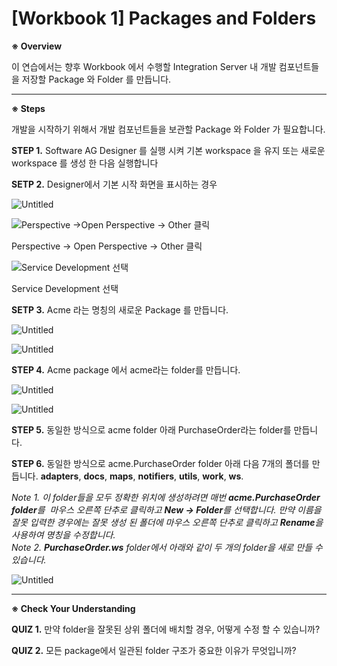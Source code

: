 # [Workbook 1] Packages and Folders

**※ Overview**

이 연습에서는 향후 Workbook 에서 수행할 Integration Server 내 개발 컴포넌트들을 저장할 Package 와 Folder 를 만듭니다.

---

**※ Steps**


개발을 시작하기 위해서 개발 컴포넌트들을 보관할 Package 와 Folder 가 필요합니다.

**STEP 1.** Software AG Designer 를 실행 시켜 기본 workspace 을 유지 또는 새로운 workspace 를 생성 한 다음 실행합니다

**SETP 2.** Designer에서 기본 시작 화면을 표시하는 경우


![Untitled](%5BWorkbook%201%5D%20Packages%20and%20Folders%20a9de6bc1f42049a79e829dda34f176e7/Untitled.png)

![Perspective →Open Perspective → Other 클릭](%5BWorkbook%201%5D%20Packages%20and%20Folders%20a9de6bc1f42049a79e829dda34f176e7/Untitled%201.png)

Perspective → Open Perspective → Other 클릭




![Service Development 선택](%5BWorkbook%201%5D%20Packages%20and%20Folders%20a9de6bc1f42049a79e829dda34f176e7/Untitled%202.png)

Service Development 선택




**SETP 3.** Acme 라는 명칭의 새로운 Package 를 만듭니다.

![Untitled](%5BWorkbook%201%5D%20Packages%20and%20Folders%20a9de6bc1f42049a79e829dda34f176e7/Untitled%203.png)

![Untitled](%5BWorkbook%201%5D%20Packages%20and%20Folders%20a9de6bc1f42049a79e829dda34f176e7/Untitled%204.png)




**STEP 4.** Acme package 에서 acme라는 folder를 만듭니다.

![Untitled](%5BWorkbook%201%5D%20Packages%20and%20Folders%20a9de6bc1f42049a79e829dda34f176e7/Untitled%205.png)

![Untitled](%5BWorkbook%201%5D%20Packages%20and%20Folders%20a9de6bc1f42049a79e829dda34f176e7/Untitled%206.png)




**STEP 5.** 동일한 방식으로 acme folder 아래 PurchaseOrder라는 folder를 만듭니다.



**STEP 6.** 동일한 방식으로 acme.PurchaseOrder folder 아래 다음 7개의 폴더를 만듭니다.
   **adapters**, **docs**, **maps**, **notifiers**, **utils**, **work**, **ws**.


*Note 1. 이 folder들을 모두 정확한 위치에 생성하려면 매번 **acme.PurchaseOrder folder**를  마우스 오른쪽 단추로 클릭하고 **New -> Folder**를 선택합니다. 만약 이름을 잘못 입력한 경우에는 잘못 생성 된 폴더에 마우스 오른쪽 단추로 클릭하고 **Rename**을 사용하여 명칭을 수정합니다.*    
*Note 2. **PurchaseOrder.ws** folder에서 아래와 같이 두 개의 folder을 새로 만들 수 있습니다.*

![Untitled](%5BWorkbook%201%5D%20Packages%20and%20Folders%20a9de6bc1f42049a79e829dda34f176e7/Untitled%207.png)


---


**※ Check Your Understanding**

**QUIZ 1.** 만약 folder을 잘못된 상위 폴더에 배치할 경우, 어떻게 수정 할 수 있습니까?


**QUIZ 2.** 모든 package에서 일관된 folder 구조가 중요한 이유가 무엇입니까?

